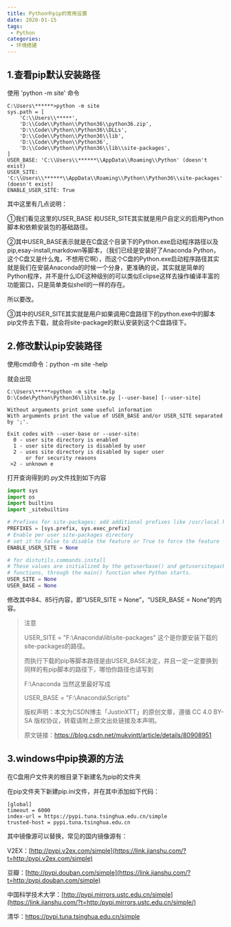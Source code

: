 ```yaml
---
title: Python中pip的常用设置
date: 2020-01-15
tags:
 - Python
categories:
 - 环境搭建
---
```


## 1.查看pip默认安装路径

使用 'python -m site' 命令

```
C:\Users\******>python -m site
sys.path = [
    'C:\\Users\\*****',
    'D:\\Code\\Python\\Python36\\python36.zip',
    'D:\\Code\\Python\\Python36\\DLLs',
    'D:\\Code\\Python\\Python36\\lib',
    'D:\\Code\\Python\\Python36',
    'D:\\Code\\Python\\Python36\\lib\\site-packages',
]
USER_BASE: 'C:\\Users\\******\\AppData\\Roaming\\Python' (doesn't exist)
USER_SITE: 'C:\\Users\\******\\AppData\\Roaming\\Python\\Python36\\site-packages' (doesn't exist)
ENABLE_USER_SITE: True
```



其中这里有几点说明：

①我们看见这里的USER_BASE 和USER_SITE其实就是用户自定义的启用Python脚本和依赖安装包的基础路径。

②其中USER_BASE表示就是在C盘这个目录下的Python.exe启动程序路径以及pip,esay-install,markdown等脚本，（我们已经是安装好了Anaconda Python，这个C盘又是什么鬼，不想用它啊），而这个C盘的Python.exe启动程序路径其实就是我们在安装Anaconda的时候一个分身，更准确的说，其实就是简单的Python程序，并不是什么IDE这种级别的可以类似Eclipse这样去操作编译丰富的功能窗口，只是简单类似shell的一样的存在。

所以要改。

③其中的USER_SITE其实就是用户如果调用C盘路径下的python.exe中的脚本pip文件去下载，就会将site-package的默认安装到这个C盘路径下。

## 2.修改默认pip安装路径

使用cmd命令：python -m site -help

就会出现

```
C:\Users\*****>python -m site -help
D:\Code\Python\Python36\lib\site.py [--user-base] [--user-site]

Without arguments print some useful information
With arguments print the value of USER_BASE and/or USER_SITE separated
by ';'.

Exit codes with --user-base or --user-site:
  0 - user site directory is enabled
  1 - user site directory is disabled by user
  2 - uses site directory is disabled by super user
      or for security reasons
 >2 - unknown e
```

打开查询得到的.py文件找到如下内容

```python
import sys
import os
import builtins
import _sitebuiltins

# Prefixes for site-packages; add additional prefixes like /usr/local here
PREFIXES = [sys.prefix, sys.exec_prefix]
# Enable per user site-packages directory
# set it to False to disable the feature or True to force the feature
ENABLE_USER_SITE = None

# for distutils.commands.install
# These values are initialized by the getuserbase() and getusersitepackages()
# functions, through the main() function when Python starts.
USER_SITE = None
USER_BASE = None
```

修改其中84、85行内容，即“USER_SITE = None”，“USER_BASE = None”的内容。

> 注意
>
> USER_SITE = "F:\Anaconda\lib\site-packages"
> 这个是你要安装下载的site-packages的路径。
>
> 
>
> 而执行下载的pip等脚本路径是由USER_BASE决定，并且一定一定要换到同样的有pip脚本的路径下，哪怕你路径也请写到
>
> F:\Anaconda
> 当然这里最好写成
>
> USER_BASE = "F:\Anaconda\Scripts"
>
> 版权声明：本文为CSDN博主「JustinXTT」的原创文章，遵循 CC 4.0 BY-SA 版权协议，转载请附上原文出处链接及本声明。
>
> 原文链接：https://blog.csdn.net/mukvintt/article/details/80908951

## 3.windows中pip换源的方法

在C盘用户文件夹的根目录下新建名为pip的文件夹

在pip文件夹下新建pip.ini文件，并在其中添加如下代码：

```
[global]
timeout = 6000
index-url = https://pypi.tuna.tsinghua.edu.cn/simple
trusted-host = pypi.tuna.tsinghua.edu.cn
```

其中镜像源可以替换，常见的国内镜像源有：

V2EX：[http://pypi.v2ex.com/simple](https://link.jianshu.com/?t=http:/pypi.v2ex.com/simple)

豆瓣：[http://pypi.douban.com/simple](https://link.jianshu.com/?t=http:/pypi.douban.com/simple)

中国科学技术大学：[http://pypi.mirrors.ustc.edu.cn/simple](https://link.jianshu.com/?t=http:/pypi.mirrors.ustc.edu.cn/simple/)

清华：https://pypi.tuna.tsinghua.edu.cn/simple